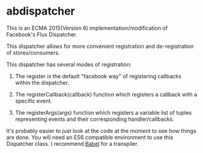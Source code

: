 # abdispatcher

This is an ECMA 2015(Version 6) implementation/modification of Facebook's Flux Dispatcher.

This dispatcher allows for more convenient registration and de-registration of stores/consumers.
 
This dispatcher has several modes of registration:
 
1) The register is the default "facebook way" of registering callbacks within the dispatcher.
 
2) The registerCallback(callback) function which registers a callback with a specific event.

3) The registerArgs(args) function which registers a variable list of tuples representing events and their corresponding handler/callbacks.

It's probably easier to just look at the code at the moment to see how things are done. You will need an ES6 compatible environment to use this Dispatcher class. I recommend [Babel](http://babeljs.io) for a transpiler.
